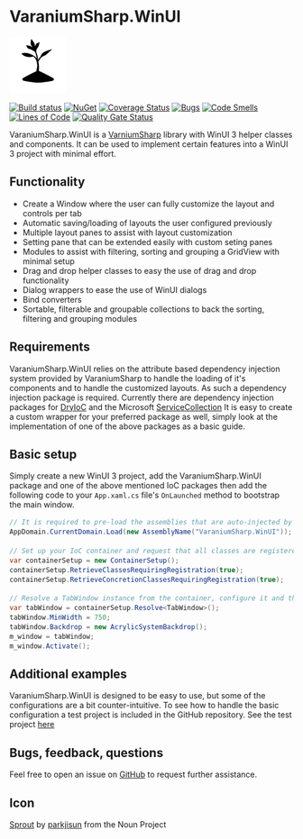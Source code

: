 # VaraniumSharp.WinUI

![Logo](https://github.com/NinetailLabs/VaraniumSharp.WinUI/blob/master/logo.png?raw=true)

[![Build status](https://ci.appveyor.com/api/projects/status/7ki0vvu6hecak8uw/branch/master?svg=true)](https://ci.appveyor.com/project/DeadlyEmbrace/varaniumsharp-winui/branch/master)
[![NuGet](https://img.shields.io/nuget/v/VaraniumSharp.WinUI.svg)](https://www.nuget.org/packages/VaraniumSharp.WinUI/)
[![Coverage Status](https://coveralls.io/repos/github/NinetailLabs/VaraniumSharp.WinUI/badge.svg?branch=main)](https://coveralls.io/github/NinetailLabs/VaraniumSharp.WinUI?branch=main)
[![Bugs](https://sonarcloud.io/api/project_badges/measure?project=NinetailLabs_VaraniumSharp.WinUI&metric=bugs)](https://sonarcloud.io/dashboard?id=NinetailLabs_VaraniumSharp.WinUI)
[![Code Smells](https://sonarcloud.io/api/project_badges/measure?project=NinetailLabs_VaraniumSharp.WinUI&metric=code_smells)](https://sonarcloud.io/dashboard?id=NinetailLabs_VaraniumSharp.WinUI)
[![Lines of Code](https://sonarcloud.io/api/project_badges/measure?project=NinetailLabs_VaraniumSharp.WinUI&metric=ncloc)](https://sonarcloud.io/dashboard?id=NinetailLabs_VaraniumSharp.WinUI)
[![Quality Gate Status](https://sonarcloud.io/api/project_badges/measure?project=NinetailLabs_VaraniumSharp.WinUI&metric=alert_status)](https://sonarcloud.io/dashboard?id=NinetailLabs_VaraniumSharp.WinUI)

VaraniumSharp.WinUI is a [VarniumSharp](https://github.com/NinetailLabs/VaraniumSharp) library with WinUI 3 helper classes and components.
It can be used to implement certain features into a WinUI 3 project with minimal effort.

## Functionality
- Create a Window where the user can fully customize the layout and controls per tab
- Automatic saving/loading of layouts the user configured previously
- Multiple layout panes to assist with layout customization
- Setting pane that can be extended easily with custom seting panes
- Modules to assist with filtering, sorting and grouping a GridView with minimal setup
- Drag and drop helper classes to easy the use of drag and drop functionality
- Dialog wrappers to ease the use of WinUI dialogs
- Bind converters
- Sortable, filterable and groupable collections to back the sorting, filtering and grouping modules

## Requirements
VaraniumSharp.WinUI relies on the attribute based dependency injection system provided by VaraniumSharp to handle the loading of it's components and to handle the customized layouts.
As such a dependency injection package is required.
Currently there are dependency injection packages for [DryIoC](https://www.nuget.org/packages/VaraniumSharp.DryIoc) and the Microsoft [ServiceCollection](Microsoft.Extensions.DependencyInjection.Abstractions)
It is easy to create a custom wrapper for your preferred package as well, simply look at the implementation of one of the above packages as a basic guide.

## Basic setup
Simply create a new WinUI 3 project, add the VaraniumSharp.WinUI package and one of the above mentioned IoC packages then add the following code to your `App.xaml.cs` file's `OnLaunched` method to bootstrap the main window.
```csharp
// It is required to pre-load the assemblies that are auto-injected by VaraniumSharp otherwise their injections won't be picked up
AppDomain.CurrentDomain.Load(new AssemblyName("VaraniumSharp.WinUI"));

// Set up your IoC container and request that all classes are registered
var containerSetup = new ContainerSetup();
containerSetup.RetrieveClassesRequiringRegistration(true);
containerSetup.RetrieveConcretionClassesRequiringRegistration(true);

// Resolve a TabWindow instance from the container, configure it and then activate it to display it to the user
var tabWindow = containerSetup.Resolve<TabWindow>();
tabWindow.MinWidth = 750;
tabWindow.Backdrop = new AcrylicSystemBackdrop();
m_window = tabWindow;
m_window.Activate();
```

## Additional examples
VaraniumSharp.WinUI is designed to be easy to use, but some of the configurations are a bit counter-intuitive.
To see how to handle the basic configuration a test project is included in the GitHub repository.
See the test project [here](https://github.com/NinetailLabs/VaraniumSharp.WinUI/tree/master/TestHelper)

## Bugs, feedback, questions
Feel free to open an issue on [GitHub](https://github.com/NinetailLabs/VaraniumSharp.WinUI/issues) to request further assistance.


## Icon
[Sprout](https://thenounproject.com/term/sprout/607325/) by [parkjisun](https://thenounproject.com/naripuru/) from the Noun Project
